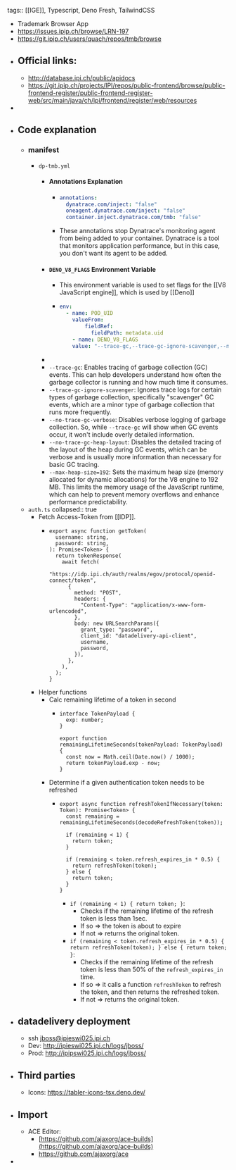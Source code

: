 tags:: [[IGE]], Typescript, Deno Fresh, TailwindCSS

- Trademark Browser App
- https://issues.ipip.ch/browse/LRN-197
- https://git.ipip.ch/users/quach/repos/tmb/browse
- ## Official links:
	- http://database.ipi.ch/public/apidocs
	- https://git.ipip.ch/projects/IPI/repos/public-frontend/browse/public-frontend-register/public-frontend-register-web/src/main/java/ch/ipi/frontend/register/web/resources
-
- ## Code explanation
	- ### manifest
		- `dp-tmb.yml`
			- #### Annotations Explanation
				- ```yaml
				  annotations:
				    dynatrace.com/inject: "false"
				    oneagent.dynatrace.com/inject: "false"
				    container.inject.dynatrace.com/tmb: "false"
				  ```
				- These annotations stop Dynatrace's monitoring agent from being added to your container. Dynatrace is a tool that monitors application performance, but in this case, you don't want its agent to be added.
			- #### `DENO_V8_FLAGS`  Environment Variable
				- This environment variable is used to set flags for the [[V8 JavaScript engine]], which is used by [[Deno]]
				- ```yaml
				  env:
				  	- name: POD_UID	
				      valueFrom:
				          fieldRef:
				          	fieldPath: metadata.uid
				      - name: DENO_V8_FLAGS
				      value: "--trace-gc,--trace-gc-ignore-scavenger,--no-trace-gc-verbose,--no-trace-gc-heap-layout,--max-heap-size=192"
				  ```
			-
			- `--trace-gc`: Enables tracing of garbage collection (GC) events. This can help developers understand how often the garbage collector is running and how much time it consumes.
			- `--trace-gc-ignore-scavenger`: Ignores trace logs for certain types of garbage collection, specifically "scavenger" GC events, which are a minor type of garbage collection that runs more frequently.
			- `--no-trace-gc-verbose`: Disables verbose logging of garbage collection. So, while `--trace-gc` will show when GC events occur, it won't include overly detailed information.
			- `--no-trace-gc-heap-layout`: Disables the detailed tracing of the layout of the heap during GC events, which can be verbose and is usually more information than necessary for basic GC tracing.
			- `--max-heap-size=192`: Sets the maximum heap size (memory allocated for dynamic allocations) for the V8 engine to 192 MB. This limits the memory usage of the JavaScript runtime, which can help to prevent memory overflows and enhance performance predictability.
	- `auth.ts`
	  collapsed:: true
		- Fetch Access-Token from [[IDP]].
			- ```
			  export async function getToken(
			    username: string,
			    password: string,
			  ): Promise<Token> {
			    return tokenResponse(
			      await fetch(
			        "https://idp.ipi.ch/auth/realms/egov/protocol/openid-connect/token",
			        {
			          method: "POST",
			          headers: {
			            "Content-Type": "application/x-www-form-urlencoded",
			          },
			          body: new URLSearchParams({
			            grant_type: "password",
			            client_id: "datadelivery-api-client",
			            username,
			            password,
			          }),
			        },
			      ),
			    );
			  }
			  ```
		- Helper functions
			- Calc remaining lifetime of a token in second
				- ```
				  interface TokenPayload {
				    exp: number;
				  }
				  
				  export function remainingLifetimeSeconds(tokenPayload: TokenPayload) {
				    const now = Math.ceil(Date.now() / 1000);
				    return tokenPayload.exp - now;
				  }
				  ```
			- Determine if a given authentication token needs to be refreshed
				- ```
				  export async function refreshTokenIfNecessary(token: Token): Promise<Token> {
				    const remaining = remainingLifetimeSeconds(decodeRefreshToken(token));
				  
				    if (remaining < 1) {
				      return token;
				    }
				  
				    if (remaining < token.refresh_expires_in * 0.5) {
				      return refreshToken(token);
				    } else {
				      return token;
				    }
				  }
				  ```
					- `if (remaining < 1) { return token; }`:
						- Checks if the remaining lifetime of the refresh token is less than 1sec.
						- If so => the token is about to expire
						- If not => returns the original token.
					- `if (remaining < token.refresh_expires_in * 0.5) { return refreshToken(token); } else { return token; }`:
						- Checks if the remaining lifetime of the refresh token is less than 50% of the `refresh_expires_in` time.
						- If so =>  it calls a function `refreshToken` to refresh the token, and then returns the refreshed token.
						- If not => returns the original token.
- ## datadelivery deployment
	- ssh jboss@ipieswi025.ipi.ch
	- Dev: http://ipieswi025.ipi.ch/logs/jboss/
	- Prod: http://ipipswi025.ipi.ch/logs/jboss/
- ## Third parties
	- Icons: https://tabler-icons-tsx.deno.dev/
- ## Import
	- ACE Editor:
		- [https://github.com/ajaxorg/ace-builds](https://github.com/ajaxorg/ace-builds)
		- https://github.com/ajaxorg/ace
-